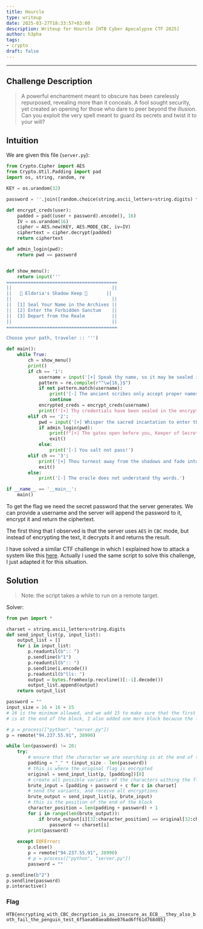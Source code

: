 ```yaml
---
title: Hourcle
type: writeup
date: 2025-03-27T18:33:57+03:00
description: Writeup for Hourcle [HTB Cyber Apocalypse CTF 2025]
author: h3pha
tags:
- crypto
draft: false
---
```

___

## Challenge Description

> A powerful enchantment meant to obscure has been carelessly repurposed, revealing more than it conceals. A fool sought security, yet created an opening for those who dare to peer beyond the illusion. Can you exploit the very spell meant to guard its secrets and twist it to your will?

## Intuition

We are given this file (`server.py`):
```python
from Crypto.Cipher import AES
from Crypto.Util.Padding import pad
import os, string, random, re

KEY = os.urandom(32)

password = ''.join([random.choice(string.ascii_letters+string.digits) for _ in range(20)])

def encrypt_creds(user):
    padded = pad((user + password).encode(), 16)
    IV = os.urandom(16)
    cipher = AES.new(KEY, AES.MODE_CBC, iv=IV)
    ciphertext = cipher.decrypt(padded)
    return ciphertext

def admin_login(pwd):
    return pwd == password


def show_menu():
    return input('''
=========================================
||                                     ||
||   🏰 Eldoria's Shadow Keep 🏰       ||
||                                     ||
||  [1] Seal Your Name in the Archives ||
||  [2] Enter the Forbidden Sanctum    ||
||  [3] Depart from the Realm          ||
||                                     ||
=========================================

Choose your path, traveler :: ''')

def main():
    while True:
        ch = show_menu()
        print()
        if ch == '1':
            username = input('[+] Speak thy name, so it may be sealed in the archives :: ')
            pattern = re.compile(r"^\w{16,}$")
            if not pattern.match(username):
                print('[-] The ancient scribes only accept proper names-no forbidden symbols allowed.')
                continue
            encrypted_creds = encrypt_creds(username)
            print(f'[+] Thy credentials have been sealed in the encrypted scrolls: {encrypted_creds.hex()}')
        elif ch == '2':
            pwd = input('[+] Whisper the sacred incantation to enter the Forbidden Sanctum :: ')
            if admin_login(pwd):
                print(f"[+] The gates open before you, Keeper of Secrets! {open('flag.txt').read()}")
                exit()
            else:
                print('[-] You salt not pass!')
        elif ch == '3':
            print('[+] Thou turnest away from the shadows and fade into the mist...')
            exit()
        else:
            print('[-] The oracle does not understand thy words.')

if __name__ == '__main__':
    main()
```

To get the flag we need the secret password that the server generates. We can provide a username and the server will append the password to it, encrypt it and return the ciphertext.

The first thing that I observed is that the server uses `AES` in `CBC` mode, but instead of encrypting the text, it decrypts it and returns the result.

I have solved a similar CTF challenge in which I explained how to attack a system like this [here](https://dothidden.xyz/kalmarctf_2025/very_serious_cryptography/). Actually I used the same script to solve this challenge, I just adapted it for this situation.

## Solution

> Note: the script takes a while to run on a remote target.

Solver:
```python
from pwn import *

charset = string.ascii_letters+string.digits
def send_input_list(p, input_list):
    output_list = []
    for i in input_list:
        p.readuntil(b":: ")
        p.sendline(b"1")
        p.readuntil(b":: ")
        p.sendline(i.encode())
        p.readuntil(b"lls: ")
        output = bytes.fromhex(p.recvline()[:-1].decode())
        output_list.append(output)
    return output_list

password = ""
input_size = 16 + 16 + 15 
# 16 is the minimum allowed, and we add 15 to make sure that the first character of the password
# is at the end of the block, I also added one more block because the length of the passowrd is 20

# p = process(["python", "server.py"])
p = remote("94.237.55.91", 38990)

while len(password) != 20:
    try:
	    # ensure that the character we are searching is at the end of the block
        padding = "_" * (input_size - len(password))
        # this is where the original flag is encrypted
        original = send_input_list(p, [padding])[0]
        # create all possible variants of the characters withing the flag
        brute_input = [padding + password + c for c in charset]
        # send the variants, and receive all encryptions
        brute_output = send_input_list(p, brute_input)
        # this is the position of the end of the block
        character_position = len(padding + password) + 1 
        for i in range(len(brute_output)):
            if brute_output[i][32:character_position] == original[32:character_position]:
                password += charset[i]
        print(password)
            
    except EOFError:
        p.close()
        p = remote("94.237.55.91", 38990)
        # p = process(["python", "server.py"])
        password = ""

p.sendline(b"2")
p.sendline(password)
p.interactive()
```


### Flag

`HTB{encrypting_with_CBC_decryption_is_as_insecure_as_ECB___they_also_both_fail_the_penguin_test_6f5aea60aea8dee076ad6ff61d768d05}`

